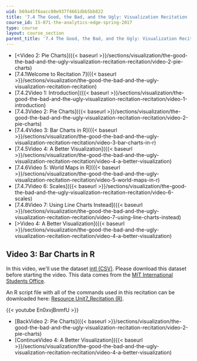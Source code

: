 ```yaml
---
uid: b69a45f6aacc80e937f4661dbb5bb822
title: '7.4 The Good, the Bad, and the Ugly: Visualization Recitation  (Recitation)'
course_id: 15-071-the-analytics-edge-spring-2017
type: course
layout: course_section
parent_title: '7.4 The Good, the Bad, and the Ugly: Visualization Recitation  (Recitation)'
---
```


*   [<Video 2: Pie Charts]({{< baseurl >}}/sections/visualization/the-good-the-bad-and-the-ugly-visualization-recitation-recitation/video-2-pie-charts)
*   [7.4.1Welcome to Recitation 7]({{< baseurl >}}/sections/visualization/the-good-the-bad-and-the-ugly-visualization-recitation-recitation)
*   [7.4.2Video 1: Introduction]({{< baseurl >}}/sections/visualization/the-good-the-bad-and-the-ugly-visualization-recitation-recitation/video-1-introduction)
*   [7.4.3Video 2: Pie Charts]({{< baseurl >}}/sections/visualization/the-good-the-bad-and-the-ugly-visualization-recitation-recitation/video-2-pie-charts)
*   [7.4.4Video 3: Bar Charts in R]({{< baseurl >}}/sections/visualization/the-good-the-bad-and-the-ugly-visualization-recitation-recitation/video-3-bar-charts-in-r)
*   [7.4.5Video 4: A Better Visualization]({{< baseurl >}}/sections/visualization/the-good-the-bad-and-the-ugly-visualization-recitation-recitation/video-4-a-better-visualization)
*   [7.4.6Video 5: World Maps in R]({{< baseurl >}}/sections/visualization/the-good-the-bad-and-the-ugly-visualization-recitation-recitation/video-5-world-maps-in-r)
*   [7.4.7Video 6: Scales]({{< baseurl >}}/sections/visualization/the-good-the-bad-and-the-ugly-visualization-recitation-recitation/video-6-scales)
*   [7.4.8Video 7: Using Line Charts Instead]({{< baseurl >}}/sections/visualization/the-good-the-bad-and-the-ugly-visualization-recitation-recitation/video-7-using-line-charts-instead)
*   [\>Video 4: A Better Visualization]({{< baseurl >}}/sections/visualization/the-good-the-bad-and-the-ugly-visualization-recitation-recitation/video-4-a-better-visualization)

Video 3: Bar Charts in R
------------------------

In this video, we'll use the dataset [intl (CSV)](https://open-learning-course-data-production.s3.amazonaws.com/15-071-the-analytics-edge-spring-2017/50da937231da991cbe926f8538a9b25b_intl.csv). Please download this dataset before starting the video. This data comes from the [MIT International Students Office](http://web.mit.edu/iso/).

An R script file with all of the commands used in this recitation can be downloaded here: [Resource Unit7\_Recitation (R)](https://open-learning-course-data-production.s3.amazonaws.com/15-071-the-analytics-edge-spring-2017/666aaa7f2146df6e575dac0b0c89a8e8_Unit7_Recitation.R).

{{< youtube En0xvjBnmfU >}}

*   [BackVideo 2: Pie Charts]({{< baseurl >}}/sections/visualization/the-good-the-bad-and-the-ugly-visualization-recitation-recitation/video-2-pie-charts)
*   [ContinueVideo 4: A Better Visualization]({{< baseurl >}}/sections/visualization/the-good-the-bad-and-the-ugly-visualization-recitation-recitation/video-4-a-better-visualization)